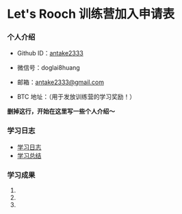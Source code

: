 # Let's Rooch 训练营加入申请表

### 个人介绍

* Github ID：[antake2333](https://github.com/Antake2333)

* 微信号：doglai8huang

* 邮箱：antake2333@gmail.com

* BTC 地址：（用于发放训练营的学习奖励！）

**删掉这行，开始在这里写一些个人介绍～**

### 学习日志

- [学习日志](journal.md)
- [学习总结](summary.md)

### 学习成果

1.

2.

3.
